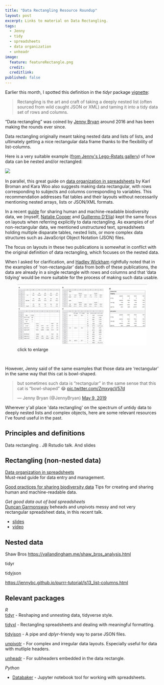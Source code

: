 ```yaml
---
title: "Data Rectangling Resource Roundup"
layout: post
excerpt: Links to material on Data Rectangling. 
tags:
  - Jenny
  - tidy
  - spreadsheets
  - data organization
  - unheadr
image:
  feature: featureRectangle.png
  credit: 
  creditlink: 
published: false
---
```


Earlier this month, I spotted this definition in the _tidyr_ package [vignette](https://tidyr.tidyverse.org/dev/articles/rectangle.html):

> Rectangling is the art and craft of taking a deeply nested list (often sourced from wild caught JSON or XML) and taming it into a tidy data set of rows and columns.   

“Data rectangling” was coined by [Jenny Bryan](https://twitter.com/JennyBryan) around 2016 and has been making the rounds ever since.

<script async class="speakerdeck-embed" data-id="907f3dc0cdb5496c8d35efca70e5f6bd" data-ratio="1.33333333333333" src="//speakerdeck.com/assets/embed.js"></script>  

Data rectangling originally meant taking nested data and lists of lists, and ultimately getting a nice rectangular data frame thanks to the flexibility of list-columns.

Here is a very suitable example ([from Jenny's Lego-Rstats gallery](https://github.com/jennybc/lego-rstats)) of how data can be nested and/or rectangled:

<img src="https://raw.githubusercontent.com/jennybc/lego-rstats/master/lego-rstats_013-smaller.jpg" > 


In parallel, this great guide on [data organization in spreadsheets](https://doi.org/10.1080/00031305.2017.1375989) 
by Karl Broman and Kara Woo also suggests making data rectangular, with rows corresponding to subjects and columns corresponding to variables. This recommendation addresses flat tables and their layouts without necessarily mentioning nested arrays, lists or JSON/XML formats.

In a recent [guide](https://doi.org/10.4404/hystrix-00133-2018) for sharing human and machine-readable biodiversity data, we (myself, [Natalie Cooper](https://twitter.com/nhcooper123) and [Guillermo D’Elía](https://twitter.com/GuillermoDElia)) kept the same focus on layouts when referring explicitly to data rectangling. As examples of of non-rectangular data, we mentioned unstructured text, spreadsheets holding multiple disparate tables, nested lists, or more complex data structures such as JavaScript Object Notation (JSON) files.

The focus on layouts in these two publications is somewhat in conflict with the original definition of data rectangling, which focuses on the nested data.

When I asked for clarification, and [Hadley Wickham](https://twitter.com/hadleywickham) rightfully noted that in the examples of ‘non-rectangular’ data from both of these publications, the data are already in a single rectangle with rows and columns and that ‘data tidying’ would be more suitable for the process of making such data usable. 

<figure>
    <a href="/images/rectfigs.png"><img src="/images/rectfigs.png"></a>
        <figcaption>click to enlarge</figcaption>
</figure>
<br>

However, Jenny said of the same examples that those data are ‘rectangular’ in the same way that this cat is bowl-shaped.

<blockquote class="twitter-tweet" data-conversation="none" data-lang="en"><p lang="en" dir="ltr">but sometimes such data is “rectangular” in the same sense that this cat is “bowl-shaped” 😂 <a href="https://t.co/ZmxvgcV57d">pic.twitter.com/ZmxvgcV57d</a></p>&mdash; Jenny Bryan (@JennyBryan) <a href="https://twitter.com/JennyBryan/status/1126582138344595456?ref_src=twsrc%5Etfw">May 9, 2019</a></blockquote>
<script async src="https://platform.twitter.com/widgets.js" charset="utf-8"></script>


Wherever y'all place 'data rectangling' on the spectrum of untidy data to deeply nested lists and complex objects, here are some relevant resources I've found useful in the past. 


## Principles and definitions
Data rectangling . JB Rstudio talk. And slides


## Rectangling (non-nested data) 

[Data organization in spreadsheets](https://doi.org/10.1080/00031305.2017.1375989)  
Must-read guide for data entry and management. 

[Good practices for sharing biodiversity data](https://doi.org/10.4404/hystrix-00133-2018)
Tips for creating and sharing human and machine-readable data.

*Get good data out of bad spreadsheets*  
[Duncan Garmonsway](https://twitter.com/nacnudus) beheads and unpivots messy and not very rectangular spreadsheet data, in this recent talk.

- [slides](https://docs.google.com/presentation/d/1tVwn_-QVGZTflnF9APiPACNvyAKqujdl6JmxmrdDjok/edit?usp=sharing)  
- [video](https://www.youtube.com/watch?v=PYAxTuPk1mc)

## Nested data

Shaw Bros 
https://vallandingham.me/shaw_bros_analysis.html

tidyr

tidyjson

https://jennybc.github.io/purrr-tutorial/ls13_list-columns.html

## Relevant packages

_R_  
[tidyr](https://tidyr.tidyverse.org/dev/index.html) - Reshaping and unnesting data, tidyverse style.  

[tidyxl](https://github.com/nacnudus/tidyxl) - Rectangling spreadsheets and dealing with meaningful formatting.

[tidyjson](https://github.com/sailthru/tidyjson) - A pipe and _dplyr_-friendy way to parse JSON files.

[unpivotr](https://github.com/nacnudus/unpivotr) - For complex and irregular data layouts. Especially useful for data with mutliple headers.

[unheadr](https://github.com/luisDVA/unheadr) - For subheaders embedded in the data rectangle.

_Python_

- [Databaker](https://databaker.sensiblecode.io/) - Jupyter notebook tool for working with spreadsheets.




